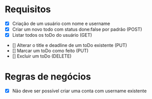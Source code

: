 # Requisitos
- [x] Criação de um usuário com nome e username
- [x] Criar um novo todo com status done:false por padrão (POST)
- [x] Listar todos os toDo do usuário (GET)
- [] Alterar o title e deadline de um toDo existente (PUT)
- [] Marcar um toDo como feito (PUT)
- [] Excluir um toDo (DELETE)

# Regras de negócios
- [x] Não deve ser possível criar uma conta com username existente